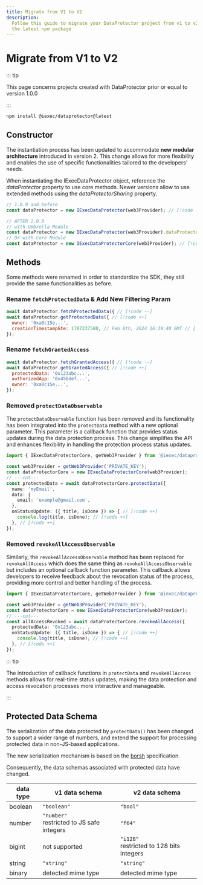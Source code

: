 ```yaml
---
title: Migrate from V1 to V2
description:
  Follow this guide to migrate your DataProtector project from v1 to v2beta with
  the latest npm package
---
```


# Migrate from V1 to V2 <span style="margin-left: 12px; position: absolute; top: -2px;"></span>

::: tip

This page concerns projects created with DataProtector prior or equal to version
1.0.0

:::

```sh
npm install @iexec/dataprotector@latest
```

## Constructor

The instantiation process has been updated to accommodate **new modular
architecture** introduced in version 2. This change allows for more flexibility
and enables the use of specific functionalities tailored to the developers'
needs.

When instantiating the IExecDataProtector object, reference the _dataProtector_
property to use core methods. Newer versions allow to use extended methods using
the _dataProtectorSharing_ property.

```js
// 1.0.0 and before
const dataProtector = new IExecDataProtector(web3Provider); // [!code --]

// AFTER 2.0.0
// with Umbrella Module
const dataProtector = new IExecDataProtector(web3Provider).dataProtector; // [!code ++]
// Or with Core Module
const dataProtector = new IExecDataProtectorCore(web3Provider); // [!code ++]
```

## Methods

Some methods were renamed in order to standardize the SDK, they still provide
the same functionalities as before.

### Rename `fetchProtectedData` & Add New Filtering Param

```js
await dataProtector.fetchProtectedData({ // [!code --]
await dataProtector.getProtectedData({ // [!code ++]
  owner: '0xa0c15e...',
  creationTimestampGte: 1707237580, // Feb 6th, 2024 16:39:40 GMT // [!code ++]
});
```

### Rename `fetchGrantedAccess`

```js
await dataProtector.fetchGrantedAccess({ // [!code --]
await dataProtector.getGrantedAccess({ // [!code ++]
  protectedData: '0x123abc...',
  authorizedApp: '0x456def...',
  owner: '0xa0c15e...',
});
```

### Removed `protectDataObservable`

The `protectDataObservable` function has been removed and its functionality has
been integrated into the `protectData` method with a new optional parameter.
This parameter is a callback function that provides status updates during the
data protection process. This change simplifies the API and enhances flexibility
in handling the protection process status updates.

<!-- prettier-ignore-start -->
```ts twoslash
import { IExecDataProtectorCore, getWeb3Provider } from '@iexec/dataprotector';

const web3Provider = getWeb3Provider('PRIVATE_KEY');
const dataProtectorCore = new IExecDataProtectorCore(web3Provider);
// ---cut---
const protectedData = await dataProtectorCore.protectData({
  name: 'myEmail',
  data: {
    email: 'example@gmail.com',
  },
  onStatusUpdate: ({ title, isDone }) => { // [!code ++]
    console.log(title, isDone); // [!code ++]
  }, // [!code ++]
});
```
<!-- prettier-ignore-end -->

### Removed `revokeAllAccessObservable`

Similarly, the `revokeAllAccessObservable` method has been replaced for
`revokeAllAccess` which does the same thing as `revokeAllAccessObservable` but
includes an optional callback function parameter. This callback allows
developers to receive feedback about the revocation status of the process,
providing more control and better handling of the process.

<!-- prettier-ignore-start -->
```ts twoslash
import { IExecDataProtectorCore, getWeb3Provider } from '@iexec/dataprotector';

const web3Provider = getWeb3Provider('PRIVATE_KEY');
const dataProtectorCore = new IExecDataProtectorCore(web3Provider);
// ---cut---
const allAccessRevoked = await dataProtectorCore.revokeAllAccess({
  protectedData: '0x123abc...',
  onStatusUpdate: ({ title, isDone }) => { // [!code ++]
    console.log(title, isDone); // [!code ++]
  }, // [!code ++]
});

```
<!-- prettier-ignore-end -->

::: tip

The introduction of callback functions in `protectData` and `revokeAllAccess`
methods allows for real-time status updates, making the data protection and
access revocation processes more interactive and manageable.

:::

## Protected Data Schema

The serialization of the data protected by `protectData()` has been changed to
support a wider range of numbers, and extend the support for processing
protected data in non-JS-based applications.

The new serialization mechanism is based on the [borsh](https://borsh.io/)
specification.

Consequently, the data schemas associated with protected data have changed.

| data type | v1 data schema                                  | v2 data schema                                 |
| --------- | ----------------------------------------------- | ---------------------------------------------- |
| boolean   | `"boolean"`                                     | `"bool"`                                       |
| number    | `"number"` </br> restricted to JS safe integers | `"f64"`                                        |
| bigint    | not supported                                   | `"i128"` </br> restricted to 128 bits integers |
| string    | `"string"`                                      | `"string"`                                     |
| binary    | detected mime type                              | detected mime type                             |
